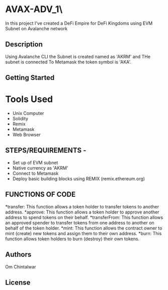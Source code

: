 # AVAX-ADV_1\
In this project I've created a DeFi Empire for DeFi Kingdoms using EVM Subnet on Avalanche network


## Description
Using Avalanche CLI the Subnet is created named as 'AKRM' and THe subnet is connected To Metamask the token symbol is 'AKA'.

## Getting Started

# Tools Used
* Unix Computer 
* Solidity
* Remix
* Metamask
* Web Browser


  
## STEPS/REQUIREMENTS -
* Set up of EVM subnet
* Native currency as 'AKRM'
* Connect to Metamask
* Deploy basic building blocks using REMIX (remix.ethereum.org)

## FUNCTIONS OF CODE
*transfer: This function allows a token holder to transfer tokens to another address.
*approve: This function allows a token holder to approve another address to spend tokens on their behalf.
*transferFrom: This function allows an approved spender to transfer tokens from one address to another on behalf of the token holder.
*mint: This function allows the contract owner to mint (create) new tokens and assign them to their own address.
*burn: This function allows token holders to burn (destroy) their own tokens.

## Authors
Om Chintalwar
## License
